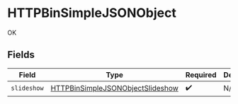 # HTTPBinSimpleJSONObject

OK


## Fields

| Field                                                                                       | Type                                                                                        | Required                                                                                    | Description                                                                                 |
| ------------------------------------------------------------------------------------------- | ------------------------------------------------------------------------------------------- | ------------------------------------------------------------------------------------------- | ------------------------------------------------------------------------------------------- |
| `slideshow`                                                                                 | [HTTPBinSimpleJSONObjectSlideshow](../../models/shared/httpbinsimplejsonobjectslideshow.md) | :heavy_check_mark:                                                                          | N/A                                                                                         |